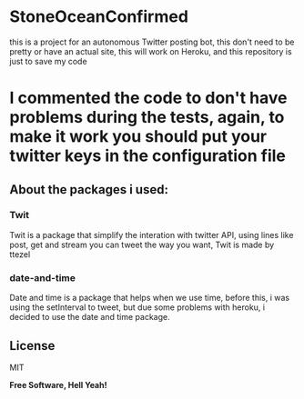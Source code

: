 
# StoneOceanConfirmed

  

this is a project for an autonomous Twitter posting bot, this don't need to be pretty or have an actual site, this will work on Heroku, and this repository is just to save my code

  

# I commented the code to don't have problems during the tests, again, to make it work you should put your twitter keys in the configuration file

  

  

## About the packages i used:

  


  

### Twit

Twit is a package that simplify the interation with twitter API, using lines like post, get and stream you can tweet the way you want, Twit is made by ttezel

  

### date-and-time

Date and time is a package that helps when we use time, before this, i was using the setInterval to tweet, but due some problems with heroku, i decided to use the date and time package.

License
----

MIT


**Free Software, Hell Yeah!**